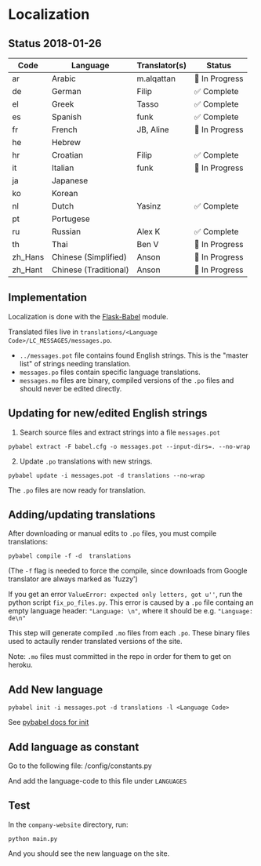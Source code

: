 # Localization

## Status 2018-01-26

| Code | Language | Translator(s) | Status |
| ---- | -------- | ------------- | ------ |
| ar | Arabic | m.alqattan | 🚧 In Progress |
| de | German | Filip | ✅ Complete |
| el | Greek | Tasso | ✅ Complete |
| es | Spanish | funk | ✅ Complete |
| fr | French | JB, Aline | 🚧 In Progress |
| he | Hebrew | | | |
| hr | Croatian | Filip | ✅ Complete |
| it | Italian | funk | 🚧 In Progress |
| ja | Japanese | | | |
| ko | Korean | | | |
| nl | Dutch | Yasinz | ✅ Complete |
| pt | Portugese | | | |
| ru | Russian | Alex K | ✅ Complete |
| th | Thai | Ben V | 🚧 In Progress |
| zh_Hans | Chinese (Simplified) | Anson | 🚧 In Progress |
| zh_Hant | Chinese (Traditional) | Anson | 🚧 In Progress |

## Implementation

Localization is done with the [Flask-Babel](https://pythonhosted.org/Flask-Babel/) module.

Translated files live in `translations/<Language Code>/LC_MESSAGES/messages.po`.

- `../messages.pot` file contains found English strings. This is the "master list" of strings needing translation.
- `messages.po` files contain specific language translations.
- `messages.mo` files are binary, compiled versions of the `.po` files and should never be edited directly.

## Updating for new/edited English strings

1. Search source files and extract strings into a file `messages.pot`
```
pybabel extract -F babel.cfg -o messages.pot --input-dirs=. --no-wrap
```

2. Update `.po` translations with new strings.
```
pybabel update -i messages.pot -d translations --no-wrap
```

The `.po` files are now ready for translation.

## Adding/updating translations

After downloading or manual edits to `.po` files, you must compile translations:
```
pybabel compile -f -d  translations
```
(The `-f` flag is needed to force the compile, since downloads from Google translator are always marked as 'fuzzy')

If you get an error `ValueError: expected only letters, got u''`, run the python script `fix_po_files.py`. This error is caused by a `.po` file containg an empty language header: `"Language: \n"`, where it should be e.g. `"Language: de\n"`

This step will generate compiled `.mo` files from each `.po`.  These binary files used to actaully render translated versions of the site.

Note: `.mo` files must committed in the repo in order for them to get on heroku.

## Add New language

```
pybabel init -i messages.pot -d translations -l <Language Code>
```
See [pybabel docs for init](http://babel.pocoo.org/en/latest/cmdline.html#init)

## Add language as constant

Go to the following file:  /config/constants.py

And add the language-code to this file under `LANGUAGES`

## Test

In the `company-website` directory, run:

`python main.py`

And you should see the new language on the site.
